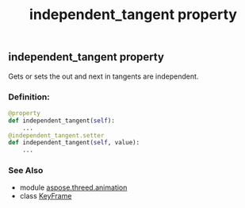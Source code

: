 ﻿---
title: independent_tangent property
second_title: Aspose.3D for Python via .NET API References
description: 
type: docs
weight: 60
url: /python-net/aspose.threed.animation/keyframe/independent_tangent/
is_root: false
---

## independent_tangent property


Gets or sets the out and next in tangents are independent.
### Definition:
```python
@property
def independent_tangent(self):
    ...
@independent_tangent.setter
def independent_tangent(self, value):
    ...
```

### See Also
* module [aspose.threed.animation](../../)
* class [KeyFrame](/3d/python-net/aspose.threed.animation/keyframe)
